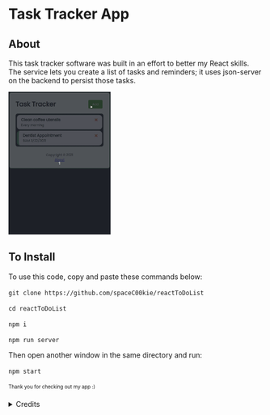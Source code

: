 # Task Tracker App

## About

This task tracker software was built in an effort to better my React skills. The service lets you create a list of tasks and reminders; it uses json-server on the backend to persist those tasks. 

<img src="readme-assets/EarlyMeetingsForever.gif" width="40%">

## To Install

To use this code, copy and paste these commands below:

  `git clone https://github.com/spaceC00kie/reactToDoList`

  `cd reactToDoList`

  `npm i`

  `npm run server`
  
  Then open another window in the same directory and run:

  `npm start`




<sub><sup> Thank you for checking out my app :) </sup></sub>



<details>
   <summary>
     Credits
  </summary>
  
###### Thanks to Traversy Media for the [tutorial](https://youtu.be/w7ejDZ8SWv8) that helped me create this app.

###### Thank you to [Geek Technique](https://github.com/geektechniquestudios) for guidance as well!
</details>
